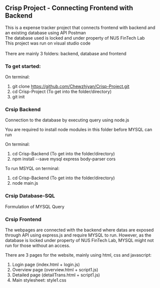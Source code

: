 <h2>Crisp Project - Connecting Frontend with Backend</h2>
This is a expense tracker project that connects frontend with backend and an existing database using API Postman <br>
The database used is locked and under property of NUS FinTech Lab <br>
This project was run on visual studio code <br>
<br>There are mainly 3 folders: backend, database and frontend

<h3>To get started:</h3>

On terminal:
1. git clone https://github.com/Chewzhiyan/Crisp-Project.git
2. cd Crisp-Project (To get into the folder/directory)
3. git init

<h3>Crsip Backend</h3>
<p>Connection to the database by executing query using node.js</p>
<p>You are required to install node modules in this folder before MYSQL can run</p>

On terminal:
1. cd Crisp-Backend (To get into the folder/directory)
2. npm install --save mysql express body-parser cors

To run MSYQL on terminal:
1. cd Crisp-Backend (To get into the folder/directory)
2. node main.js

<h3>Crsip Database-SQL</h3>
Formulation of MYSQL Query<br>

<h3>Crsip Frontend</h3>

<p>The webpages are connected with the backend where datas are exposed through API using express.js and require MYSQL to run.
However, as the database is locked under property of NUS FinTech Lab, MYSQL might not run for those without an access.</p>

There are 3 pages for the website, mainly using html, css and javascript: <br>

1. Login page (index.html + login.js)
2. Overview page (overview.html + script1.js)
3. Detailed page (detailTrans.html + script1.js)
4. Main stylesheet: style1.css 


